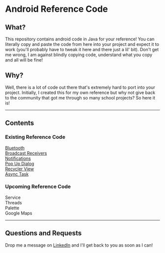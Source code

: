 # Android Reference Code
## What? <br>
This repository contains android code in Java for your reference! You can literally copy and paste the code from here into your project and expect it to work (you'll probably have to tweak it here and there just a lil' bit).
Don't get me wrong, I am against blindly copying code, understand what you copy and all will be fine! 

## Why? <br>
Well, there is a lot of code out there that's extremely hard to port into your project. Initially, I created this for my own reference but why not give back to the community that got me through so many school projects? So here it is!

___

## Contents <br>
### Existing Reference Code <br>
[Bluetooth](https://github.com/devKarthikRaj/Android-Reference-Code/tree/master/AllThingsBluetooth) <br>
[Broadcast Receivers](https://github.com/devKarthikRaj/Android-Reference-Code/tree/master/AllThingsBroadcastReceivers) <br>
[Notifications](https://github.com/devKarthikRaj/Android-Reference-Code/tree/master/AllThingsNotifications) <br>
[Pop Up Dialog](https://github.com/devKarthikRaj/Android-Reference-Code/tree/master/AllThingsPopUpDialog) <br>
[Recycler View](https://github.com/devKarthikRaj/Android-Reference-Code/tree/master/AllThingsRecyclerView) <br>
[Async Task](https://github.com/devKarthikRaj/Android-Reference-Code/tree/master/AllThingsAsyncTask) <br>

### Upcoming Reference Code
Service <br>
Threads <br>
Palette <br>
Google Maps <br>

___

## Questions and Requests <br>
Drop me a message on [LinkedIn](https://www.linkedin.com/in/karthikraj-eee/) and I'll get back to you as soon as I can!